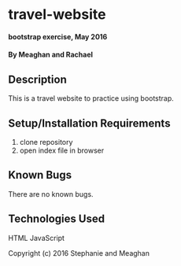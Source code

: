 # travel-website

#### bootstrap exercise, May 2016

#### By Meaghan and Rachael

## Description

This is a travel website to practice using bootstrap.

## Setup/Installation Requirements

1. clone repository 
2. open index file in browser


## Known Bugs

There are no known bugs.


## Technologies Used

HTML
JavaScript

Copyright (c) 2016 Stephanie and Meaghan
